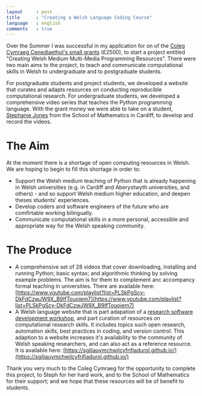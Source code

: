 ```yaml
---
layout     : post
title      : "Creating a Welsh Language Coding Course"
language   : english
comments   : true
---
```


Over the Summer I was successful in my application for on of the
[Coleg Cymraeg Cenedlaethol's small grants](http://www.colegcymraeg.ac.uk/en/thecoleg/projects/smallgrants/) (£2500), to start a project entitled
"Creating Welsh Medium Multi-Media Programming Resources".
There were two main aims to the project, to teach and communicate computational
skills in Welsh to undergraduate and to postgraduate students.

For postgraduate students and project students, we developed a website that
curates and adapts resources on conducting reproducible computational research.
For undergraduate students, we developed a comprehensive video series that
teaches the Python programming language.
With the grant money we were able to take on a student,
[Stephanie Jones](https://twitter.com/stephangharad) from the School of
Mathematics in Cardiff, to develop and record the videos.


# The Aim

At the moment there is a shortage of open computing resources in Welsh.
We are hoping to begin to fill this shortage in order to:

 + Support the Welsh medium teaching of Python that is already happening in
 Welsh universities (e.g. in Cardiff and Aberystwyth universities, and others) -
 and so support Welsh medium higher education, and deepen theses students'
 experiences.
 + Develop coders and software engineers of the future who are comfirtable
 working bilingually.
 + Communicate computational skills in a more personal, accessible and
 appropriate way for the Welsh speaking community.


# The Produce

 + A comprehensive set of 28 videos that cover downloading, installing and
 running Python; basic syntax; and algorithmic thinking by solving example
 problems. The aim is for them to complement anc accompancy formal teaching in
 universities. There are available here: [https://www.youtube.com/playlist?list=PLSkPgScy-DkFdCzwJW9X_B9IfTouojem7](https://www.youtube.com/playlist?list=PLSkPgScy-DkFdCzwJW9X_B9IfTouojem7)
 + A Welsh language website that is part adapation of a
 [research software development workshop](https://vknight.org/rsd/), and part
 curation of resources on computational research skills. It includes topics such
 open research, automation skills, best practices in coding, and version
 control. This adaption to a website increases it's availability to the
 community of Welsh speaking researchers, and can also act as a reference
 resource. It is available here: [https://sgiliauymchwilcyfrifiadurol.github.io/](https://sgiliauymchwilcyfrifiadurol.github.io/)

Thank you very much to the Coleg Cymraeg for the opportunity to complete this
project, to Steph for her hard work, and to the School of Mathematics for their
support; and we hope that these resources will be of benefit to students.
